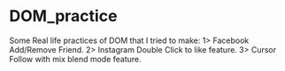 # DOM_practice
Some Real life practices of DOM that I tried to make: 
1> Facebook Add/Remove Friend.
2> Instagram Double Click to like feature.
3> Cursor Follow with mix blend mode feature.
